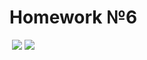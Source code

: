 # Homework №6
![]()
![](https://i.ibb.co/H7J429n/photo5400011709692881848.jpg)
![](https://i.ibb.co/RNzcJtP/photo5400255599410785372.jpg)
